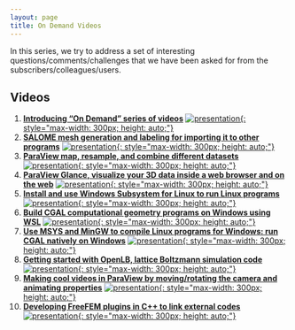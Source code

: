 ```yaml
---
layout: page
title: On Demand Videos
---
```


In this series, we try to address a set of interesting questions/comments/challenges that we have been asked for from the subscribers/colleagues/users.

## Videos

1. [**Introducing “On Demand” series of videos**](https://www.youtube.com/watch?v=ezuaVQk-HRQ)
[![presentation](http://img.youtube.com/vi/ezuaVQk-HRQ/0.jpg){: style="max-width: 300px; height: auto;"}](https://www.youtube.com/watch?v=ezuaVQk-HRQ)
2. [**SALOME mesh generation and labeling for importing it to other programs**](https://www.youtube.com/watch?v=pvPintLL63Q)
[![presentation](http://img.youtube.com/vi/pvPintLL63Q/0.jpg){: style="max-width: 300px; height: auto;"}](https://www.youtube.com/watch?v=pvPintLL63Q)
3. [**ParaView map, resample, and combine different datasets**](https://www.youtube.com/watch?v=OggPGUEgl3c)
[![presentation](http://img.youtube.com/vi/OggPGUEgl3c/0.jpg){: style="max-width: 300px; height: auto;"}](https://www.youtube.com/watch?v=OggPGUEgl3c)
4. [**ParaView Glance, visualize your 3D data inside a web browser and on the web**](https://www.youtube.com/watch?v=UcFWOzG5ygM)
[![presentation](http://img.youtube.com/vi/UcFWOzG5ygM/0.jpg){: style="max-width: 300px; height: auto;"}](https://www.youtube.com/watch?v=UcFWOzG5ygM)
5. [**Install and use Windows Subsystem for Linux to run Linux programs**](https://www.youtube.com/watch?v=Xa6vM0Ot1hc)
[![presentation](http://img.youtube.com/vi/Xa6vM0Ot1hc/0.jpg){: style="max-width: 300px; height: auto;"}](https://www.youtube.com/watch?v=Xa6vM0Ot1hc)
6. [**Build CGAL computational geometry programs on Windows using WSL**](https://www.youtube.com/watch?v=iVMCpHjL7RY)
[![presentation](http://img.youtube.com/vi/iVMCpHjL7RY/0.jpg){: style="max-width: 300px; height: auto;"}](https://www.youtube.com/watch?v=iVMCpHjL7RY)
7. [**Use MSYS and MinGW to compile Linux programs for Windows: run CGAL natively on Windows**](https://www.youtube.com/watch?v=Qwmq9PkmrKI)
[![presentation](http://img.youtube.com/vi/Qwmq9PkmrKI/0.jpg){: style="max-width: 300px; height: auto;"}](https://www.youtube.com/watch?v=Qwmq9PkmrKI)
8. [**Getting started with OpenLB, lattice Boltzmann simulation code**](https://www.youtube.com/watch?v=oxaxoeDAiuo)
[![presentation](http://img.youtube.com/vi/oxaxoeDAiuo/0.jpg){: style="max-width: 300px; height: auto;"}](https://www.youtube.com/watch?v=oxaxoeDAiuo)
9. [**Making cool videos in ParaView by moving/rotating the camera and animating properties**](https://www.youtube.com/watch?v=7R3rrKfuFj4)
[![presentation](http://img.youtube.com/vi/7R3rrKfuFj4/0.jpg){: style="max-width: 300px; height: auto;"}](https://www.youtube.com/watch?v=7R3rrKfuFj4)
10. [**Developing FreeFEM plugins in C++ to link external codes**](https://www.youtube.com/watch?v=JSvVVkf4GDU)
[![presentation](http://img.youtube.com/vi/JSvVVkf4GDU/0.jpg){: style="max-width: 300px; height: auto;"}](https://www.youtube.com/watch?v=JSvVVkf4GDU)